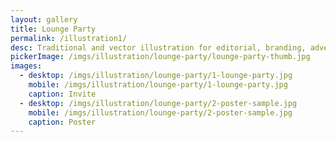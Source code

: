 ```yaml
---
layout: gallery
title: Lounge Party
permalink: /illustration1/
desc: Traditional and vector illustration for editorial, branding, advertising and surface design.
pickerImage: /imgs/illustration/lounge-party/lounge-party-thumb.jpg
images:
  - desktop: /imgs/illustration/lounge-party/1-lounge-party.jpg
    mobile: /imgs/illustration/lounge-party/1-lounge-party.jpg
    caption: Invite
  - desktop: /imgs/illustration/lounge-party/2-poster-sample.jpg
    mobile: /imgs/illustration/lounge-party/2-poster-sample.jpg
    caption: Poster
---
```

